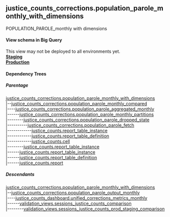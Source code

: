 ## justice_counts_corrections.population_parole_monthly_with_dimensions
POPULATION_PAROLE_monthly with dimensions

#### View schema in Big Query
This view may not be deployed to all environments yet.<br/>
[**Staging**](https://console.cloud.google.com/bigquery?pli=1&p=recidiviz-staging&page=table&project=recidiviz-staging&d=justice_counts_corrections&t=population_parole_monthly_with_dimensions)
<br/>
[**Production**](https://console.cloud.google.com/bigquery?pli=1&p=recidiviz-123&page=table&project=recidiviz-123&d=justice_counts_corrections&t=population_parole_monthly_with_dimensions)
<br/>

#### Dependency Trees

##### Parentage
[justice_counts_corrections.population_parole_monthly_with_dimensions](../justice_counts_corrections/population_parole_monthly_with_dimensions.md) <br/>
|--[justice_counts_corrections.population_parole_monthly_compared](../justice_counts_corrections/population_parole_monthly_compared.md) <br/>
|----[justice_counts_corrections.population_parole_aggregated_monthly](../justice_counts_corrections/population_parole_aggregated_monthly.md) <br/>
|------[justice_counts_corrections.population_parole_monthly_partitions](../justice_counts_corrections/population_parole_monthly_partitions.md) <br/>
|--------[justice_counts_corrections.population_parole_dropped_state](../justice_counts_corrections/population_parole_dropped_state.md) <br/>
|----------[justice_counts_corrections.population_parole_fetch](../justice_counts_corrections/population_parole_fetch.md) <br/>
|------------[justice_counts.report_table_instance](../justice_counts/report_table_instance.md) <br/>
|------------[justice_counts.report_table_definition](../justice_counts/report_table_definition.md) <br/>
|------------[justice_counts.cell](../justice_counts/cell.md) <br/>
|--------[justice_counts.report_table_instance](../justice_counts/report_table_instance.md) <br/>
|------[justice_counts.report_table_instance](../justice_counts/report_table_instance.md) <br/>
|------[justice_counts.report_table_definition](../justice_counts/report_table_definition.md) <br/>
|------[justice_counts.report](../justice_counts/report.md) <br/>


##### Descendants
[justice_counts_corrections.population_parole_monthly_with_dimensions](../justice_counts_corrections/population_parole_monthly_with_dimensions.md) <br/>
|--[justice_counts_corrections.population_parole_output_monthly](../justice_counts_corrections/population_parole_output_monthly.md) <br/>
|----[justice_counts_dashboard.unified_corrections_metrics_monthly](../justice_counts_dashboard/unified_corrections_metrics_monthly.md) <br/>
|------[validation_views.sessions_justice_counts_comparison](../validation_views/sessions_justice_counts_comparison.md) <br/>
|--------[validation_views.sessions_justice_counts_prod_staging_comparison](../validation_views/sessions_justice_counts_prod_staging_comparison.md) <br/>

